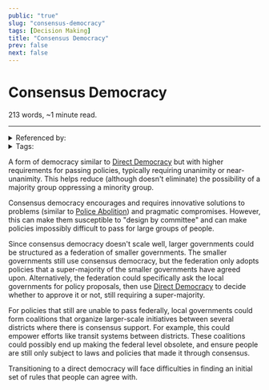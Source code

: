 ```yaml
---
public: "true"
slug: "consensus-democracy"
tags: [Decision Making]
title: "Consensus Democracy"
prev: false
next: false
---
```

<script setup>
import { data } from '../../git.data.ts';
import { useData } from 'vitepress';
const pageData = useData();
</script>
<h1 class="p-name">Consensus Democracy</h1>
<p>213 words, ~1 minute read. <span v-html="data[`site/${pageData.page.value.relativePath}`]" /></p>
<hr/>

<details><summary>Referenced by:</summary><a href="/garden/decentralized-education/index.md">Decentralized Education</a><a href="/garden/decision-making/index.md">Decision Making</a><a href="/garden/gerrymandering/index.md">Gerrymandering</a><a href="/garden/local-communities/index.md">Local Communities</a></details>

<details><summary>Tags:</summary><a href="/garden/decision-making/index.md">Decision Making</a></details>

A form of democracy similar to [Direct Democracy](/garden/direct-democracy/index.md) but with higher requirements for passing policies, typically requiring unanimity or near-unanimity. This helps reduce (although doesn't eliminate) the possibility of a majority group oppressing a minority group.

Consensus democracy encourages and requires innovative solutions to problems (similar to [Police Abolition](/garden/police-abolition/index.md)) and pragmatic compromises. However, this can make them susceptible to "design by committee" and can make policies impossibly difficult to pass for large groups of people.

Since consensus democracy doesn't scale well, larger governments could be structured as a federation of smaller governments. The smaller governments still use consensus democracy, but the federation only adopts policies that a super-majority of the smaller governments have agreed upon. Alternatively, the federation could specifically ask the local governments for policy proposals, then use [Direct Democracy](/garden/direct-democracy/index.md) to decide whether to approve it or not, still requiring a super-majority.

For policies that still are unable to pass federally, local governments could form coalitions that organize larger-scale initiatives between several districts where there is consensus support. For example, this could empower efforts like transit systems between districts. These coalitions could possibly end up making the federal level obsolete, and ensure people are still only subject to laws and policies that made it through consensus.

Transitioning to a direct democracy will face difficulties in finding an initial set of rules that people can agree with.
